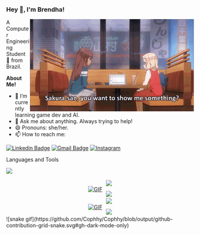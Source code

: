 <!--
**Cophhy/Cophhy** is a ✨ _special_ ✨ repository because its `README.md` (this file) appears on your GitHub profile.

Here are some ideas to get you started:

 🔭 I’m currently working on asdasd
- 🌱 I’m currently learning ...
- 👯 I’m looking to collaborate on ...
- 🤔 I’m looking for help with ...
- 💬 Ask me about ...
- 📫 How to reach me: ...
- 😄 Pronouns: ...
- ⚡ Fun fact: ...
-->
<h3 title="hehehe"> Hey 👋, I'm Brendha!</h3>
<a href="https://www.linkedin.com/in/brendha-gruber/">  
  <img align="right" alt="GIF" src="https://github.com/Cophhy/Cophhy/blob/main/new-game-computer-crash.gif" width="440" />
</a>

A Computer Engineering Student 🚀 from Brazil.

**About Me!**
- 🔭 I’m currently learning game dev and AI.
- 💬  Ask me about anything. Always trying to help!
- 😄 Pronouns: she/her.
- 📫 How to reach me: 

[![Linkedin Badge](https://img.shields.io/badge/LinkedIn-0077B5?style=for-the-badge&logo=linkedin&logoColor=white)](https://www.linkedin.com/in/brendha-gruber/) 
[![Gmail Badge](https://img.shields.io/badge/Gmail-D14836?style=for-the-badge&logo=gmail&logoColor=white)](mailto:brendhaiara7@gmail.com)
[![Instagram](https://img.shields.io/badge/Instagram-%23E4405F.svg?style=for-the-badge&logo=Instagram&logoColor=white)](https://www.instagram.com/cophhy/)

Languages and Tools   
 
<p align="left">
  <a href="https://skillicons.dev">
    <img src="https://skillicons.dev/icons?i=python,cs,cpp,arduino,raspberrypi,docker,unity,unreal,blender&perline=3" />
  </a>
</p>

<div align="center" style="display: flex; justify-content: center; align-items: center;">
  <a href="https://github.com/Cophhy">
    <img alt="GIF" src="https://github.com/Cophhy/Cophhy/blob/main/pactools.gif" width="290" style="margin-right: 10px;" />
  </a>
  <div style="display: flex; flex-direction: column;">
    <a href="https://github.com/Cophhy">
      <img height="150em" src="https://github-readme-stats-git-masterrstaa-rickstaa.vercel.app/api?username=Cophhy&show_icons=true&theme=github_dark&include_all_commits=true&count_private=true" style="margin-bottom: 10px;" />
    </a>
    <a href="https://github.com/Cophhy">
      <img height="150em" src="https://github-readme-stats-git-masterrstaa-rickstaa.vercel.app/api/top-langs/?username=Cophhy&layout=compact&langs_count=7&theme=github_dark" />
    </a>
  </div>
</div>
 
 <div align="center" style="display: flex; justify-content: center; align-items: center;">
  <a href="https://github.com/Cophhy">
    <img alt="GIF" src="https://github.com/Cophhy/Cophhy/blob/main/pactools.gif" width="290" style="margin-right: 10px;" />
  </a>
  <div style="display: flex; flex-direction: column; align-items: flex-start;">
    <a href="https://github.com/Cophhy">
      <img height="150em" src="https://github-readme-stats-git-masterrstaa-rickstaa.vercel.app/api?username=Cophhy&show_icons=true&theme=github_dark&include_all_commits=true&count_private=true" style="margin-bottom: 10px;" />
    </a>
    <a href="https://github.com/Cophhy">
      <img height="150em" src="https://github-readme-stats-git-masterrstaa-rickstaa.vercel.app/api/top-langs/?username=Cophhy&layout=compact&langs_count=7&theme=github_dark" />
    </a>
  </div>
</div>
![snake gif](https://github.com/Cophhy/Cophhy/blob/output/github-contribution-grid-snake.svg#gh-dark-mode-only)
  
